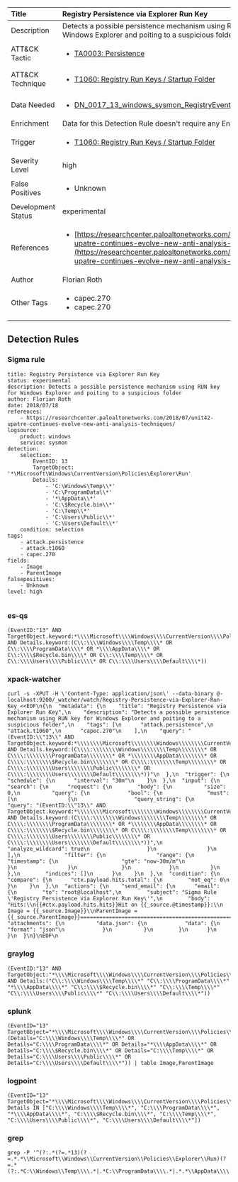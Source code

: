 | Title                | Registry Persistence via Explorer Run Key                                                                                                                                                 |
|:---------------------|:------------------------------------------------------------------------------------------------------------------------------------------------------------|
| Description          | Detects a possible persistence mechanism using RUN key for Windows Explorer and poiting to a suspicious folder                                                                                                                                           |
| ATT&amp;CK Tactic    |  <ul><li>[TA0003: Persistence](https://attack.mitre.org/tactics/TA0003)</li></ul>  |
| ATT&amp;CK Technique | <ul><li>[T1060: Registry Run Keys / Startup Folder](https://attack.mitre.org/techniques/T1060)</li></ul>  |
| Data Needed          | <ul><li>[DN_0017_13_windows_sysmon_RegistryEvent](../Data_Needed/DN_0017_13_windows_sysmon_RegistryEvent.md)</li></ul>  |
| Enrichment           |  Data for this Detection Rule doesn't require any Enrichments.  |
| Trigger              | <ul><li>[T1060: Registry Run Keys / Startup Folder](../Triggers/T1060.md)</li></ul>  |
| Severity Level       | high |
| False Positives      | <ul><li>Unknown</li></ul>  |
| Development Status   | experimental |
| References           | <ul><li>[https://researchcenter.paloaltonetworks.com/2018/07/unit42-upatre-continues-evolve-new-anti-analysis-techniques/](https://researchcenter.paloaltonetworks.com/2018/07/unit42-upatre-continues-evolve-new-anti-analysis-techniques/)</li></ul>  |
| Author               | Florian Roth |
| Other Tags           | <ul><li>capec.270</li><li>capec.270</li></ul> | 

## Detection Rules

### Sigma rule

```
title: Registry Persistence via Explorer Run Key
status: experimental
description: Detects a possible persistence mechanism using RUN key for Windows Explorer and poiting to a suspicious folder
author: Florian Roth
date: 2018/07/18
references:
    - https://researchcenter.paloaltonetworks.com/2018/07/unit42-upatre-continues-evolve-new-anti-analysis-techniques/
logsource:
    product: windows
    service: sysmon
detection:
    selection:
        EventID: 13
        TargetObject: '*\Microsoft\Windows\CurrentVersion\Policies\Explorer\Run'
        Details: 
            - 'C:\Windows\Temp\\*'
            - 'C:\ProgramData\\*'
            - '*\AppData\\*'
            - 'C:\$Recycle.bin\\*'
            - 'C:\Temp\\*'
            - 'C:\Users\Public\\*'
            - 'C:\Users\Default\\*'
    condition: selection
tags:
    - attack.persistence
    - attack.t1060
    - capec.270
fields:
    - Image
    - ParentImage
falsepositives:
    - Unknown
level: high


```





### es-qs
    
```
(EventID:"13" AND TargetObject.keyword:*\\\\Microsoft\\\\Windows\\\\CurrentVersion\\\\Policies\\\\Explorer\\\\Run AND Details.keyword:(C\\:\\\\Windows\\\\Temp\\\\* OR C\\:\\\\ProgramData\\\\* OR *\\\\AppData\\\\* OR C\\:\\\\$Recycle.bin\\\\* OR C\\:\\\\Temp\\\\* OR C\\:\\\\Users\\\\Public\\\\* OR C\\:\\\\Users\\\\Default\\\\*))
```


### xpack-watcher
    
```
curl -s -XPUT -H \'Content-Type: application/json\' --data-binary @- localhost:9200/_watcher/watch/Registry-Persistence-via-Explorer-Run-Key <<EOF\n{\n  "metadata": {\n    "title": "Registry Persistence via Explorer Run Key",\n    "description": "Detects a possible persistence mechanism using RUN key for Windows Explorer and poiting to a suspicious folder",\n    "tags": [\n      "attack.persistence",\n      "attack.t1060",\n      "capec.270"\n    ],\n    "query": "(EventID:\\"13\\" AND TargetObject.keyword:*\\\\\\\\Microsoft\\\\\\\\Windows\\\\\\\\CurrentVersion\\\\\\\\Policies\\\\\\\\Explorer\\\\\\\\Run AND Details.keyword:(C\\\\:\\\\\\\\Windows\\\\\\\\Temp\\\\\\\\* OR C\\\\:\\\\\\\\ProgramData\\\\\\\\* OR *\\\\\\\\AppData\\\\\\\\* OR C\\\\:\\\\\\\\$Recycle.bin\\\\\\\\* OR C\\\\:\\\\\\\\Temp\\\\\\\\* OR C\\\\:\\\\\\\\Users\\\\\\\\Public\\\\\\\\* OR C\\\\:\\\\\\\\Users\\\\\\\\Default\\\\\\\\*))"\n  },\n  "trigger": {\n    "schedule": {\n      "interval": "30m"\n    }\n  },\n  "input": {\n    "search": {\n      "request": {\n        "body": {\n          "size": 0,\n          "query": {\n            "bool": {\n              "must": [\n                {\n                  "query_string": {\n                    "query": "(EventID:\\"13\\" AND TargetObject.keyword:*\\\\\\\\Microsoft\\\\\\\\Windows\\\\\\\\CurrentVersion\\\\\\\\Policies\\\\\\\\Explorer\\\\\\\\Run AND Details.keyword:(C\\\\:\\\\\\\\Windows\\\\\\\\Temp\\\\\\\\* OR C\\\\:\\\\\\\\ProgramData\\\\\\\\* OR *\\\\\\\\AppData\\\\\\\\* OR C\\\\:\\\\\\\\$Recycle.bin\\\\\\\\* OR C\\\\:\\\\\\\\Temp\\\\\\\\* OR C\\\\:\\\\\\\\Users\\\\\\\\Public\\\\\\\\* OR C\\\\:\\\\\\\\Users\\\\\\\\Default\\\\\\\\*))",\n                    "analyze_wildcard": true\n                  }\n                }\n              ],\n              "filter": {\n                "range": {\n                  "timestamp": {\n                    "gte": "now-30m/m"\n                  }\n                }\n              }\n            }\n          }\n        },\n        "indices": []\n      }\n    }\n  },\n  "condition": {\n    "compare": {\n      "ctx.payload.hits.total": {\n        "not_eq": 0\n      }\n    }\n  },\n  "actions": {\n    "send_email": {\n      "email": {\n        "to": "root@localhost",\n        "subject": "Sigma Rule \'Registry Persistence via Explorer Run Key\'",\n        "body": "Hits:\\n{{#ctx.payload.hits.hits}}Hit on {{_source.@timestamp}}:\\n      Image = {{_source.Image}}\\nParentImage = {{_source.ParentImage}}================================================================================\\n{{/ctx.payload.hits.hits}}",\n        "attachments": {\n          "data.json": {\n            "data": {\n              "format": "json"\n            }\n          }\n        }\n      }\n    }\n  }\n}\nEOF\n
```


### graylog
    
```
(EventID:"13" AND TargetObject:"*\\\\Microsoft\\\\Windows\\\\CurrentVersion\\\\Policies\\\\Explorer\\\\Run" AND Details:("C\\:\\\\Windows\\\\Temp\\\\*" "C\\:\\\\ProgramData\\\\*" "*\\\\AppData\\\\*" "C\\:\\\\$Recycle.bin\\\\*" "C\\:\\\\Temp\\\\*" "C\\:\\\\Users\\\\Public\\\\*" "C\\:\\\\Users\\\\Default\\\\*"))
```


### splunk
    
```
(EventID="13" TargetObject="*\\\\Microsoft\\\\Windows\\\\CurrentVersion\\\\Policies\\\\Explorer\\\\Run" (Details="C:\\\\Windows\\\\Temp\\\\*" OR Details="C:\\\\ProgramData\\\\*" OR Details="*\\\\AppData\\\\*" OR Details="C:\\\\$Recycle.bin\\\\*" OR Details="C:\\\\Temp\\\\*" OR Details="C:\\\\Users\\\\Public\\\\*" OR Details="C:\\\\Users\\\\Default\\\\*")) | table Image,ParentImage
```


### logpoint
    
```
(EventID="13" TargetObject="*\\\\Microsoft\\\\Windows\\\\CurrentVersion\\\\Policies\\\\Explorer\\\\Run" Details IN ["C:\\\\Windows\\\\Temp\\\\*", "C:\\\\ProgramData\\\\*", "*\\\\AppData\\\\*", "C:\\\\$Recycle.bin\\\\*", "C:\\\\Temp\\\\*", "C:\\\\Users\\\\Public\\\\*", "C:\\\\Users\\\\Default\\\\*"])
```


### grep
    
```
grep -P '^(?:.*(?=.*13)(?=.*.*\\Microsoft\\Windows\\CurrentVersion\\Policies\\Explorer\\Run)(?=.*(?:.*C:\\Windows\\Temp\\\\.*|.*C:\\ProgramData\\\\.*|.*.*\\AppData\\\\.*|.*C:\\\\$Recycle\\.bin\\\\.*|.*C:\\Temp\\\\.*|.*C:\\Users\\Public\\\\.*|.*C:\\Users\\Default\\\\.*)))'
```



